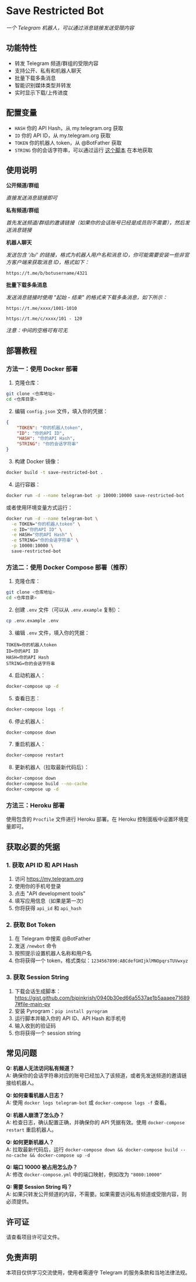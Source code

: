 # Save Restricted Bot

*一个 Telegram 机器人，可以通过消息链接发送受限内容*

## 功能特性

- 转发 Telegram 频道/群组的受限内容
- 支持公开、私有和机器人聊天
- 批量下载多条消息
- 智能识别媒体类型并转发
- 实时显示下载/上传进度

## 配置变量

- `HASH` 你的 API Hash，从 my.telegram.org 获取
- `ID` 你的 API ID，从 my.telegram.org 获取
- `TOKEN` 你的机器人 token，从 @BotFather 获取
- `STRING` 你的会话字符串，可以通过运行 [这个脚本](https://gist.github.com/bipinkrish/0940b30ed66a5537ae1b5aaaee716897#file-main-py) 在本地获取

## 使用说明

**公开频道/群组**

_直接发送消息链接即可_


**私有频道/群组**

_首先发送频道/群组的邀请链接（如果你的会话账号已经是成员则不需要），然后发送消息链接_


**机器人聊天**

_发送包含 '/b/' 的链接，格式为机器人用户名和消息 ID，你可能需要安装一些非官方客户端来获取消息 ID，格式如下：_

```
https://t.me/b/botusername/4321
```

**批量下载多条消息**

_发送消息链接时使用 "起始 - 结束" 的格式来下载多条消息，如下所示：_

```
https://t.me/xxxx/1001-1010

https://t.me/c/xxxx/101 - 120
```

_注意：中间的空格可有可无_

## 部署教程

### 方法一：使用 Docker 部署

1. 克隆仓库：
```bash
git clone <仓库地址>
cd <仓库目录>
```

2. 编辑 `config.json` 文件，填入你的凭据：
```json
{
    "TOKEN": "你的机器人token",
    "ID": "你的API ID",
    "HASH": "你的API Hash",
    "STRING": "你的会话字符串"
}
```

3. 构建 Docker 镜像：
```bash
docker build -t save-restricted-bot .
```

4. 运行容器：
```bash
docker run -d --name telegram-bot -p 10000:10000 save-restricted-bot
```

或者使用环境变量方式运行：
```bash
docker run -d --name telegram-bot \
  -e TOKEN="你的机器人token" \
  -e ID="你的API ID" \
  -e HASH="你的API Hash" \
  -e STRING="你的会话字符串" \
  -p 10000:10000 \
  save-restricted-bot
```

### 方法二：使用 Docker Compose 部署（推荐）

1. 克隆仓库：
```bash
git clone <仓库地址>
cd <仓库目录>
```

2. 创建 `.env` 文件（可以从 `.env.example` 复制）：
```bash
cp .env.example .env
```

3. 编辑 `.env` 文件，填入你的凭据：
```env
TOKEN=你的机器人token
ID=你的API ID
HASH=你的API Hash
STRING=你的会话字符串
```

4. 启动机器人：
```bash
docker-compose up -d
```

5. 查看日志：
```bash
docker-compose logs -f
```

6. 停止机器人：
```bash
docker-compose down
```

7. 重启机器人：
```bash
docker-compose restart
```

8. 更新机器人（拉取最新代码后）：
```bash
docker-compose down
docker-compose build --no-cache
docker-compose up -d
```

### 方法三：Heroku 部署

使用包含的 `Procfile` 文件进行 Heroku 部署。在 Heroku 控制面板中设置环境变量即可。

## 获取必要的凭据

### 1. 获取 API ID 和 API Hash

1. 访问 https://my.telegram.org
2. 使用你的手机号登录
3. 点击 "API development tools"
4. 填写应用信息（如果是第一次）
5. 你将获得 `api_id` 和 `api_hash`

### 2. 获取 Bot Token

1. 在 Telegram 中搜索 @BotFather
2. 发送 `/newbot` 命令
3. 按照提示设置机器人名称和用户名
4. 你将获得一个 token，格式类似：`1234567890:ABCdefGHIjklMNOpqrsTUVwxyz`

### 3. 获取 Session String

1. 下载会话生成脚本：https://gist.github.com/bipinkrish/0940b30ed66a5537ae1b5aaaee716897#file-main-py
2. 安装 Pyrogram：`pip install pyrogram`
3. 运行脚本并输入你的 API ID、API Hash 和手机号
4. 输入收到的验证码
5. 你将获得一个 session string

## 常见问题

**Q: 机器人无法访问私有频道？**  
A: 确保你的会话字符串对应的账号已经加入了该频道，或者先发送频道的邀请链接给机器人。

**Q: 如何查看机器人日志？**  
A: 使用 `docker logs telegram-bot` 或 `docker-compose logs -f` 查看。

**Q: 机器人崩溃了怎么办？**  
A: 检查日志，确认配置正确，并确保你的 API 凭据有效。使用 `docker-compose restart` 重启机器人。

**Q: 如何更新机器人？**  
A: 拉取最新代码后，运行 `docker-compose down && docker-compose build --no-cache && docker-compose up -d`

**Q: 端口 10000 被占用怎么办？**  
A: 修改 `docker-compose.yml` 中的端口映射，例如改为 `"8080:10000"`

**Q: 需要 Session String 吗？**  
A: 如果只转发公开频道的内容，不需要。如果需要访问私有频道或受限内容，则必须提供。

## 许可证

请查看项目许可证文件。

## 免责声明

本项目仅供学习交流使用，使用者需遵守 Telegram 的服务条款和当地法律法规。
